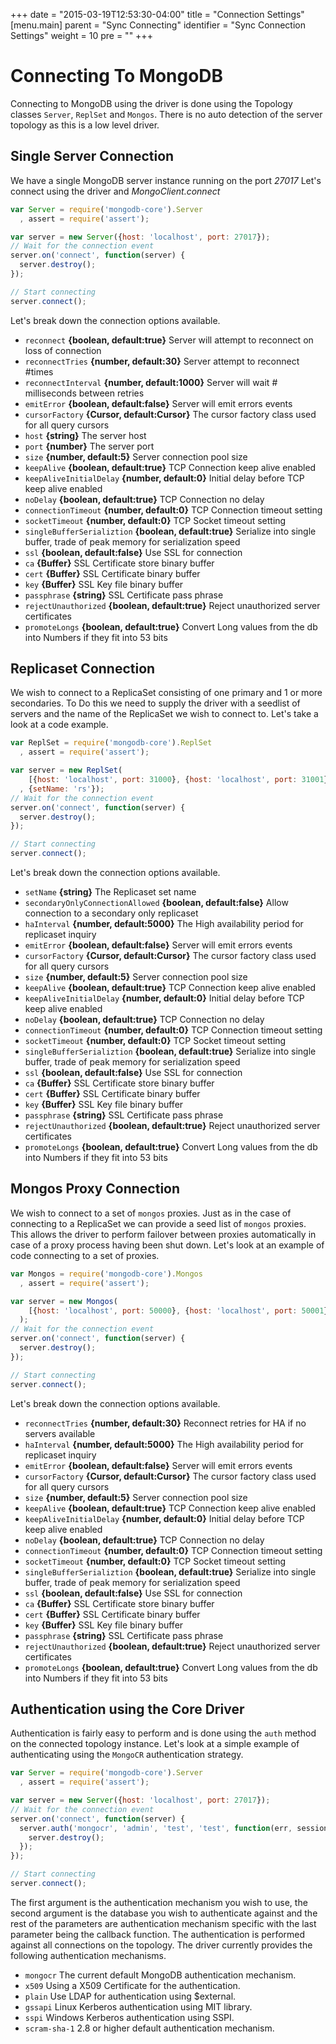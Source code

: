 +++
date = "2015-03-19T12:53:30-04:00"
title = "Connection Settings"
[menu.main]
  parent = "Sync Connecting"
  identifier = "Sync Connection Settings"
  weight = 10
  pre = "<i class='fa'></i>"
+++

# Connecting To MongoDB

Connecting to MongoDB using the driver is done using the Topology classes `Server`, `ReplSet` and `Mongos`. There is no auto detection of the server topology as this is a low level driver.

## Single Server Connection

We have a single MongoDB server instance running on the port *27017* Let's connect using the driver and *MongoClient.connect*

```js
var Server = require('mongodb-core').Server
  , assert = require('assert');

var server = new Server({host: 'localhost', port: 27017});
// Wait for the connection event
server.on('connect', function(server) {
  server.destroy();
});

// Start connecting
server.connect();
```

Let's break down the connection options available.

* `reconnect` **{boolean, default:true}** Server will attempt to reconnect on loss of connection
* `reconnectTries` **{number, default:30}** Server attempt to reconnect #times
* `reconnectInterval` **{number, default:1000}** Server will wait # milliseconds between retries
* `emitError` **{boolean, default:false}** Server will emit errors events
* `cursorFactory` **{Cursor, default:Cursor}** The cursor factory class used for all query cursors
* `host` **{string}** The server host
* `port` **{number}** The server port
* `size` **{number, default:5}** Server connection pool size
* `keepAlive` **{boolean, default:true}** TCP Connection keep alive enabled
* `keepAliveInitialDelay` **{number, default:0}** Initial delay before TCP keep alive enabled
* `noDelay` **{boolean, default:true}** TCP Connection no delay
* `connectionTimeout` **{number, default:0}** TCP Connection timeout setting
* `socketTimeout` **{number, default:0}** TCP Socket timeout setting
* `singleBufferSerializtion` **{boolean, default:true}** Serialize into single buffer, trade of peak memory for serialization speed
* `ssl` **{boolean, default:false}** Use SSL for connection
* `ca` **{Buffer}** SSL Certificate store binary buffer
* `cert` **{Buffer}** SSL Certificate binary buffer
* `key` **{Buffer}** SSL Key file binary buffer
* `passphrase` **{string}** SSL Certificate pass phrase
* `rejectUnauthorized` **{boolean, default:true}** Reject unauthorized server certificates
* `promoteLongs` **{boolean, default:true}** Convert Long values from the db into Numbers if they fit into 53 bits

## Replicaset Connection

We wish to connect to a ReplicaSet consisting of one primary and 1 or more secondaries. To Do this we need to supply the driver with a seedlist of servers and the name of the ReplicaSet we wish to connect to. Let's take a look at a code example.

```js
var ReplSet = require('mongodb-core').ReplSet
  , assert = require('assert');

var server = new ReplSet(
    [{host: 'localhost', port: 31000}, {host: 'localhost', port: 31001}]
  , {setName: 'rs'});
// Wait for the connection event
server.on('connect', function(server) {
  server.destroy();
});

// Start connecting
server.connect();
```

Let's break down the connection options available.

* `setName` **{string}** The Replicaset set name
* `secondaryOnlyConnectionAllowed` **{boolean, default:false}** Allow connection to a secondary only replicaset
* `haInterval` **{number, default:5000}** The High availability period for replicaset inquiry
* `emitError` **{boolean, default:false}** Server will emit errors events
* `cursorFactory` **{Cursor, default:Cursor}** The cursor factory class used for all query cursors
* `size` **{number, default:5}** Server connection pool size
* `keepAlive` **{boolean, default:true}** TCP Connection keep alive enabled
* `keepAliveInitialDelay` **{number, default:0}** Initial delay before TCP keep alive enabled
* `noDelay` **{boolean, default:true}** TCP Connection no delay
* `connectionTimeout` **{number, default:0}** TCP Connection timeout setting
* `socketTimeout` **{number, default:0}** TCP Socket timeout setting
* `singleBufferSerializtion` **{boolean, default:true}** Serialize into single buffer, trade of peak memory for serialization speed
* `ssl` **{boolean, default:false}** Use SSL for connection
* `ca` **{Buffer}** SSL Certificate store binary buffer
* `cert` **{Buffer}** SSL Certificate binary buffer
* `key` **{Buffer}** SSL Key file binary buffer
* `passphrase` **{string}** SSL Certificate pass phrase
* `rejectUnauthorized` **{boolean, default:true}** Reject unauthorized server certificates
* `promoteLongs` **{boolean, default:true}** Convert Long values from the db into Numbers if they fit into 53 bits

## Mongos Proxy Connection

We wish to connect to a set of `mongos` proxies. Just as in the case of connecting to a ReplicaSet we can provide a seed list of `mongos` proxies. This allows the driver to perform failover between proxies automatically in case of a proxy process having been shut down. Let's look at an example of code connecting to a set of proxies.

```js
var Mongos = require('mongodb-core').Mongos
  , assert = require('assert');

var server = new Mongos(
    [{host: 'localhost', port: 50000}, {host: 'localhost', port: 50001}]
  );
// Wait for the connection event
server.on('connect', function(server) {
  server.destroy();
});

// Start connecting
server.connect();
```

Let's break down the connection options available.

* `reconnectTries` **{number, default:30}** Reconnect retries for HA if no servers available
* `haInterval` **{number, default:5000}** The High availability period for replicaset inquiry
* `emitError` **{boolean, default:false}** Server will emit errors events
* `cursorFactory` **{Cursor, default:Cursor}** The cursor factory class used for all query cursors
* `size` **{number, default:5}** Server connection pool size
* `keepAlive` **{boolean, default:true}** TCP Connection keep alive enabled
* `keepAliveInitialDelay` **{number, default:0}** Initial delay before TCP keep alive enabled
* `noDelay` **{boolean, default:true}** TCP Connection no delay
* `connectionTimeout` **{number, default:0}** TCP Connection timeout setting
* `socketTimeout` **{number, default:0}** TCP Socket timeout setting
* `singleBufferSerializtion` **{boolean, default:true}** Serialize into single buffer, trade of peak memory for serialization speed
* `ssl` **{boolean, default:false}** Use SSL for connection
* `ca` **{Buffer}** SSL Certificate store binary buffer
* `cert` **{Buffer}** SSL Certificate binary buffer
* `key` **{Buffer}** SSL Key file binary buffer
* `passphrase` **{string}** SSL Certificate pass phrase
* `rejectUnauthorized` **{boolean, default:true}** Reject unauthorized server certificates
* `promoteLongs` **{boolean, default:true}** Convert Long values from the db into Numbers if they fit into 53 bits

## Authentication using the Core Driver
Authentication is fairly easy to perform and is done using the `auth` method on the connected topology instance. Let's look at a simple example of authenticating using the `MongoCR` authentication strategy.

```js
var Server = require('mongodb-core').Server
  , assert = require('assert');

var server = new Server({host: 'localhost', port: 27017});
// Wait for the connection event
server.on('connect', function(server) {
  server.auth('mongocr', 'admin', 'test', 'test', function(err, session) {    
    server.destroy();
  });
});

// Start connecting
server.connect();
```

The first argument is the authentication mechanism you wish to use, the second argument is the database you wish to authenticate against and the rest of the parameters are authentication mechanism specific with the last parameter being the callback function. The authentication is performed against all connections on the topology. The driver currently provides the following authentication mechanisms.

* `mongocr` The current default MongoDB authentication mechanism.
* `x509` Using a X509 Certificate for the authentication.
* `plain` Use LDAP for authentication using $external.
* `gssapi` Linux Kerberos authentication using MIT library.
* `sspi` Windows Kerberos authentication using SSPI.
* `scram-sha-1` 2.8 or higher default authentication mechanism.